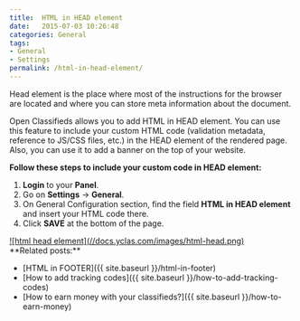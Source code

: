 ```yaml
---
title:  HTML in HEAD element
date:   2015-07-03 10:26:48
categories: General
tags: 
- General
- Settings
permalink: /html-in-head-element/
---
```

Head element is the place where most of the instructions for the browser are located and where you can store meta information about the document.

Open Classifieds allows you to add HTML in HEAD element. You can use this feature to include your custom HTML code (validation metadata, reference to JS/CSS files, etc.) in the HEAD element of the rendered page. Also, you can use it to add a banner on the top of your website.

**Follow these steps to include your custom code in HEAD element:**

1. **Login** to your **Panel**.
2. Go on **Settings** -> **General**.
3. On General Configuration section, find the field **HTML in HEAD element** and insert your HTML code there.
4. Click **SAVE** at the bottom of the page.

<a href="//docs.yclas.com/images/html-head.png" class="thumbnail gallery-item" data-gallery>
![html head element](//docs.yclas.com/images/html-head.png)
</a>

<br>
**Related posts:**

+ [HTML in FOOTER]({{ site.baseurl }}/html-in-footer)
+ [How to add tracking codes]({{ site.baseurl }}/how-to-add-tracking-codes)
+ [How to earn money with your classifieds?]({{ site.baseurl }}/how-to-earn-money)
